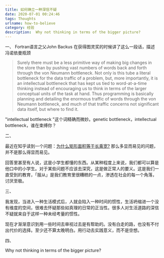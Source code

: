 ```yaml
---
title: 如何确立一种深信不疑
date: 2020-07-01 00:24:46
tags: Thoughts
urlname: how-to-believe
category: 经验
description:  Why not thinking in terms of the bigger picture?
---
```


一、
Fortran语言之父John Backus 在获得图灵奖的时候讲了这么一段话，描述冯诺依曼瓶颈

> Surely there must be a less primitive way of making big changes in the store than by pushing vast numbers of words back and forth through the von Neumann bottleneck. Not only is this tube a literal bottleneck for the data traffic of a problem, but, more importantly, it is an intellectual bottleneck that has kept us tied to word-at-a-time thinking instead of encouraging us to think in terms of the larger conceptual units of the task at hand. Thus programming is basically planning and detailing the enormous traffic of words through the von Neumann bottleneck, and much of that traffic concerns not significant data itself, but where to find it.

"intellectual bottleneck "这个词精确而微妙。genetic bottleneck，intellectual bottleneck，谁在束缚你？



二、

最近在知乎读到一个问题：[为什么矩形面积等于长乘宽?](https://www.zhihu.com/question/264893261/answer/286954136) 那么多显而易见的问题，并不是那么得显而易见。

回答里甚至有人说，这是小学生都懂的东西。从某种程度上来说，我们都可以算是他口中的小学生。对于某些问题不应该去深究，这是做正常人的要义。这是我们一直受到的教育，「服从」是我们教育里很糟糕的一点，渗透在社会的每一个角落，讨厌至极。



三、

我发现，当进入一种生活模式后，人就会陷入一种时间的惯性，生活坍缩进一个没有维度的空间，很难去怀疑那些如真理的日常的正当性。很多人对生活道路的深信不疑就来自于这样一种未经考量的惯性。

现在才渐渐意识到用一些时间去审视过去是有帮助的。没有白走的路，也没有不付出代价的选择。至少还不算太晚明白。用行动去实践意义，而不是空想。



四、

Why not thinking in terms of the bigger picture?









